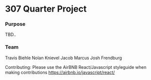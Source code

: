 # 307 Quarter Project

### Purpose

TBD..

### Team

Travis Biehle
Nolan Knievel
Jacob Marcus
Josh Frendburg

Contributing:
Please use the AirBNB React/Javascript styleguide when making contributions
https://airbnb.io/javascript/react/ 
